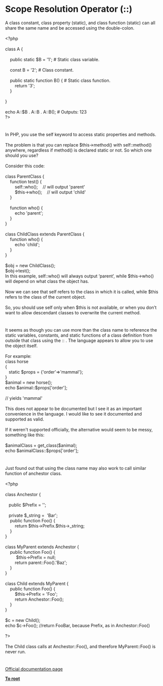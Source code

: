 # Scope Resolution Operator (::)




<div class="phpcode"><span class="html">
A class constant, class property (static), and class function (static) can all share the same name and be accessed using the double-colon.<br><br><span class="default">&lt;?php<br><br></span><span class="keyword">class </span><span class="default">A </span><span class="keyword">{<br><br>&#xA0; &#xA0; public static </span><span class="default">$B </span><span class="keyword">= </span><span class="string">&apos;1&apos;</span><span class="keyword">; </span><span class="comment"># Static class variable.<br><br>&#xA0; &#xA0; </span><span class="keyword">const </span><span class="default">B </span><span class="keyword">= </span><span class="string">&apos;2&apos;</span><span class="keyword">; </span><span class="comment"># Class constant.<br>&#xA0; &#xA0; <br>&#xA0; &#xA0; </span><span class="keyword">public static function </span><span class="default">B</span><span class="keyword">() { </span><span class="comment"># Static class function.<br>&#xA0; &#xA0; &#xA0; &#xA0; </span><span class="keyword">return </span><span class="string">&apos;3&apos;</span><span class="keyword">;<br>&#xA0; &#xA0; }<br>&#xA0; &#xA0; <br>}<br><br>echo </span><span class="default">A</span><span class="keyword">::</span><span class="default">$B </span><span class="keyword">. </span><span class="default">A</span><span class="keyword">::</span><span class="default">B </span><span class="keyword">. </span><span class="default">A</span><span class="keyword">::</span><span class="default">B</span><span class="keyword">(); </span><span class="comment"># Outputs: 123<br></span><span class="default">?&gt;</span>
</span>
</div>
  

#


<div class="phpcode"><span class="html">
In PHP, you use the self keyword to access static properties and methods.<br><br>The problem is that you can replace $this-&gt;method() with self::method() anywhere, regardless if method() is declared static or not. So which one should you use?<br><br>Consider this code:<br><br>class ParentClass {<br>&#xA0; &#xA0; function test() {<br>&#xA0; &#xA0; &#xA0; &#xA0; self::who();&#xA0; &#xA0; // will output &apos;parent&apos;<br>&#xA0; &#xA0; &#xA0; &#xA0; $this-&gt;who();&#xA0; &#xA0; // will output &apos;child&apos;<br>&#xA0; &#xA0; }<br><br>&#xA0; &#xA0; function who() {<br>&#xA0; &#xA0; &#xA0; &#xA0; echo &apos;parent&apos;;<br>&#xA0; &#xA0; }<br>}<br><br>class ChildClass extends ParentClass {<br>&#xA0; &#xA0; function who() {<br>&#xA0; &#xA0; &#xA0; &#xA0; echo &apos;child&apos;;<br>&#xA0; &#xA0; }<br>}<br><br>$obj = new ChildClass();<br>$obj-&gt;test();<br>In this example, self::who() will always output &#x2018;parent&#x2019;, while $this-&gt;who() will depend on what class the object has.<br><br>Now we can see that self refers to the class in which it is called, while $this refers to the class of the current object.<br><br>So, you should use self only when $this is not available, or when you don&#x2019;t want to allow descendant classes to overwrite the current method.</span>
</div>
  

#


<div class="phpcode"><span class="html">
It seems as though you can use more than the class name to reference the static variables, constants, and static functions of a class definition from outside that class using the :: . The language appears to allow you to use the object itself. <br><br>For example:<br>class horse <br>{<br>&#xA0;&#xA0; static $props = {&apos;order&apos;=&gt;&apos;mammal&apos;};<br>}<br>$animal = new horse();<br>echo $animal::$props[&apos;order&apos;];<br><br>// yields &apos;mammal&apos;<br><br>This does not appear to be documented but I see it as an important convenience in the language. I would like to see it documented and supported as valid. <br><br>If it weren&apos;t supported officially, the alternative would seem to be messy, something like this:<br><br>$animalClass = get_class($animal);<br>echo $animalClass::$props[&apos;order&apos;];</span>
</div>
  

#


<div class="phpcode"><span class="html">
Just found out that using the class name may also work to call similar function of anchestor class.<br><br><span class="default">&lt;?php<br><br></span><span class="keyword">class </span><span class="default">Anchestor </span><span class="keyword">{<br>&#xA0;&#xA0; <br>&#xA0;&#xA0; public </span><span class="default">$Prefix </span><span class="keyword">= </span><span class="string">&apos;&apos;</span><span class="keyword">;<br><br>&#xA0;&#xA0; private </span><span class="default">$_string </span><span class="keyword">=&#xA0; </span><span class="string">&apos;Bar&apos;</span><span class="keyword">;<br>&#xA0; &#xA0; public function </span><span class="default">Foo</span><span class="keyword">() {<br>&#xA0; &#xA0; &#xA0; &#xA0; return </span><span class="default">$this</span><span class="keyword">-&gt;</span><span class="default">Prefix</span><span class="keyword">.</span><span class="default">$this</span><span class="keyword">-&gt;</span><span class="default">_string</span><span class="keyword">;<br>&#xA0; &#xA0; }<br>}<br><br>class </span><span class="default">MyParent </span><span class="keyword">extends </span><span class="default">Anchestor </span><span class="keyword">{<br>&#xA0; &#xA0; public function </span><span class="default">Foo</span><span class="keyword">() {<br>&#xA0; &#xA0; &#xA0; &#xA0;&#xA0; </span><span class="default">$this</span><span class="keyword">-&gt;</span><span class="default">Prefix </span><span class="keyword">= </span><span class="default">null</span><span class="keyword">;<br>&#xA0; &#xA0; &#xA0; &#xA0; return </span><span class="default">parent</span><span class="keyword">::</span><span class="default">Foo</span><span class="keyword">().</span><span class="string">&apos;Baz&apos;</span><span class="keyword">;<br>&#xA0; &#xA0; }<br>}<br><br>class </span><span class="default">Child </span><span class="keyword">extends </span><span class="default">MyParent </span><span class="keyword">{<br>&#xA0; &#xA0; public function </span><span class="default">Foo</span><span class="keyword">() {<br>&#xA0; &#xA0; &#xA0; &#xA0; </span><span class="default">$this</span><span class="keyword">-&gt;</span><span class="default">Prefix </span><span class="keyword">= </span><span class="string">&apos;Foo&apos;</span><span class="keyword">;<br>&#xA0; &#xA0; &#xA0; &#xA0; return </span><span class="default">Anchestor</span><span class="keyword">::</span><span class="default">Foo</span><span class="keyword">();<br>&#xA0; &#xA0; }<br>}<br><br></span><span class="default">$c </span><span class="keyword">= new </span><span class="default">Child</span><span class="keyword">();<br>echo </span><span class="default">$c</span><span class="keyword">-&gt;</span><span class="default">Foo</span><span class="keyword">(); </span><span class="comment">//return FooBar, because Prefix, as in Anchestor::Foo()<br><br></span><span class="default">?&gt;<br></span><br>The Child class calls at Anchestor::Foo(), and therefore MyParent::Foo() is never run.</span>
</div>
  

#

[Official documentation page](https://www.php.net/manual/en/language.oop5.paamayim-nekudotayim.php)

**[To root](/)**